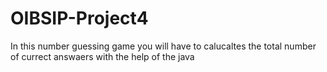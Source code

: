 # OIBSIP-Project4
In this number guessing game you will have to calucaltes the total number of currect answaers with the help of the java
